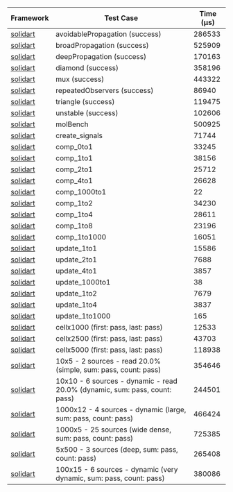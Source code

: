 | Framework | Test Case | Time (μs) |
| --- | --- | --- |
| [solidart](https://github.com/nank1ro/solidart) | avoidablePropagation (success) | 286533 |
| [solidart](https://github.com/nank1ro/solidart) | broadPropagation (success) | 525909 |
| [solidart](https://github.com/nank1ro/solidart) | deepPropagation (success) | 170163 |
| [solidart](https://github.com/nank1ro/solidart) | diamond (success) | 358196 |
| [solidart](https://github.com/nank1ro/solidart) | mux (success) | 443322 |
| [solidart](https://github.com/nank1ro/solidart) | repeatedObservers (success) | 86940 |
| [solidart](https://github.com/nank1ro/solidart) | triangle (success) | 119475 |
| [solidart](https://github.com/nank1ro/solidart) | unstable (success) | 102606 |
| [solidart](https://github.com/nank1ro/solidart) | molBench | 500925 |
| [solidart](https://github.com/nank1ro/solidart) | create_signals | 71744 |
| [solidart](https://github.com/nank1ro/solidart) | comp_0to1 | 33245 |
| [solidart](https://github.com/nank1ro/solidart) | comp_1to1 | 38156 |
| [solidart](https://github.com/nank1ro/solidart) | comp_2to1 | 25712 |
| [solidart](https://github.com/nank1ro/solidart) | comp_4to1 | 26628 |
| [solidart](https://github.com/nank1ro/solidart) | comp_1000to1 | 22 |
| [solidart](https://github.com/nank1ro/solidart) | comp_1to2 | 34230 |
| [solidart](https://github.com/nank1ro/solidart) | comp_1to4 | 28611 |
| [solidart](https://github.com/nank1ro/solidart) | comp_1to8 | 23196 |
| [solidart](https://github.com/nank1ro/solidart) | comp_1to1000 | 16051 |
| [solidart](https://github.com/nank1ro/solidart) | update_1to1 | 15586 |
| [solidart](https://github.com/nank1ro/solidart) | update_2to1 | 7688 |
| [solidart](https://github.com/nank1ro/solidart) | update_4to1 | 3857 |
| [solidart](https://github.com/nank1ro/solidart) | update_1000to1 | 38 |
| [solidart](https://github.com/nank1ro/solidart) | update_1to2 | 7679 |
| [solidart](https://github.com/nank1ro/solidart) | update_1to4 | 3837 |
| [solidart](https://github.com/nank1ro/solidart) | update_1to1000 | 165 |
| [solidart](https://github.com/nank1ro/solidart) | cellx1000 (first: pass, last: pass) | 12533 |
| [solidart](https://github.com/nank1ro/solidart) | cellx2500 (first: pass, last: pass) | 43703 |
| [solidart](https://github.com/nank1ro/solidart) | cellx5000 (first: pass, last: pass) | 118938 |
| [solidart](https://github.com/nank1ro/solidart) | 10x5 - 2 sources - read 20.0% (simple, sum: pass, count: pass) | 354646 |
| [solidart](https://github.com/nank1ro/solidart) | 10x10 - 6 sources - dynamic - read 20.0% (dynamic, sum: pass, count: pass) | 244501 |
| [solidart](https://github.com/nank1ro/solidart) | 1000x12 - 4 sources - dynamic (large, sum: pass, count: pass) | 466424 |
| [solidart](https://github.com/nank1ro/solidart) | 1000x5 - 25 sources (wide dense, sum: pass, count: pass) | 725385 |
| [solidart](https://github.com/nank1ro/solidart) | 5x500 - 3 sources (deep, sum: pass, count: pass) | 265408 |
| [solidart](https://github.com/nank1ro/solidart) | 100x15 - 6 sources - dynamic (very dynamic, sum: pass, count: pass) | 380086 |
